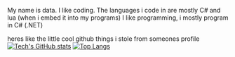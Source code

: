 My name is data.
I like coding.
The languages i code in are mostly C# and lua (when i embed it into my programs)
I like programming, i mostly program in C# (.NET)

heres like the little cool github things i stole from someones profile
[![Tech's GitHub stats](https://github-readme-stats.vercel.app/api?username=kinexdev)](https://github.com/anuraghazra/github-readme-stats)
[![Top Langs](https://github-readme-stats.vercel.app/api/top-langs/?username=kinexdev)](https://github.com/anuraghazra/github-readme-stats)
